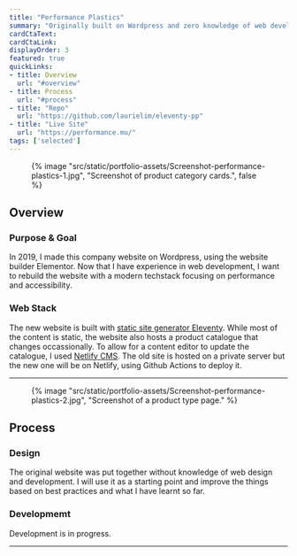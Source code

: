 ```yaml
---
title: "Performance Plastics"
summary: "Originally built on Wordpress and zero knowledge of web development. This is the first website I ever made."
cardCtaText:
cardCtaLink:
displayOrder: 3
featured: true
quickLinks:
- title: Overview
  url: "#overview"
- title: Process
  url: "#process"
- title: "Repo"
  url: "https://github.com/laurielim/eleventy-pp"
- title: "Live Site"
  url: "https://performance.mu/"
tags: ['selected']
---
```


<figure>
  {% image
    "src/static/portfolio-assets/Screenshot-performance-plastics-1.jpg",
    "Screenshot of product category cards.",
    false
  %}
</figure>

<h2 id="overview">Overview</h2>

### Purpose & Goal
In 2019, I made this company website on Wordpress, using the website builder Elementor. Now that I have experience in web development, I want to rebuild the website with a modern techstack focusing on performance and accessibility.

### Web Stack
The new website is built with [static site generator Eleventy](https://www.11ty.dev/). While most of the content is static, the website also hosts a product catalogue that changes occassionally. To allow for a content editor to update the catalogue, I used [Netlify CMS](https://www.netlifycms.org/). The old site is hosted on a private server but the new one will be on Netlify, using Github Actions to deploy it.

---

<figure>
  {% image
    "src/static/portfolio-assets/Screenshot-performance-plastics-2.jpg",
    "Screenshot of a product type page."
  %}
</figure>

<h2 id="process">Process</h2>

### Design

The original website was put together without knowledge of web design and development. I will use it as a starting point and improve the things based on best practices and what I have learnt so far.

### Developmemt

Development is in progress.


---